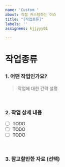 ```yaml
---
name: 'Custom '
about: 직접 커스텀하는 이슈
title: "[작업종류]"
labels: ''
assignees: kjjyyy01

---
```


# 작업종류

### 1. 어떤 작업인가요?
> 작업에 대한 간략 설명

<br>

### 2. 작업 상세 내용
- [ ] TODO
- [ ] TODO
- [ ] TODO

<br>

### 3. 참고할만한 자료 (선택)
